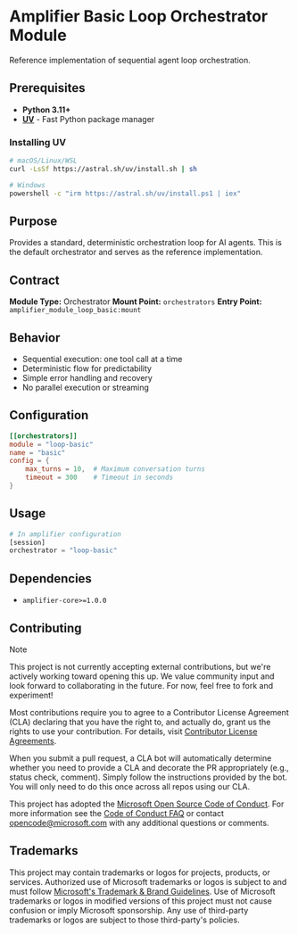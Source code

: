 # Amplifier Basic Loop Orchestrator Module

Reference implementation of sequential agent loop orchestration.

## Prerequisites

- **Python 3.11+**
- **[UV](https://github.com/astral-sh/uv)** - Fast Python package manager

### Installing UV

```bash
# macOS/Linux/WSL
curl -LsSf https://astral.sh/uv/install.sh | sh

# Windows
powershell -c "irm https://astral.sh/uv/install.ps1 | iex"
```

## Purpose

Provides a standard, deterministic orchestration loop for AI agents. This is the default orchestrator and serves as the reference implementation.

## Contract

**Module Type:** Orchestrator
**Mount Point:** `orchestrators`
**Entry Point:** `amplifier_module_loop_basic:mount`

## Behavior

- Sequential execution: one tool call at a time
- Deterministic flow for predictability
- Simple error handling and recovery
- No parallel execution or streaming

## Configuration

```toml
[[orchestrators]]
module = "loop-basic"
name = "basic"
config = {
    max_turns = 10,  # Maximum conversation turns
    timeout = 300    # Timeout in seconds
}
```

## Usage

```python
# In amplifier configuration
[session]
orchestrator = "loop-basic"
```

## Dependencies

- `amplifier-core>=1.0.0`

## Contributing

> [!NOTE]
> This project is not currently accepting external contributions, but we're actively working toward opening this up. We value community input and look forward to collaborating in the future. For now, feel free to fork and experiment!

Most contributions require you to agree to a
Contributor License Agreement (CLA) declaring that you have the right to, and actually do, grant us
the rights to use your contribution. For details, visit [Contributor License Agreements](https://cla.opensource.microsoft.com).

When you submit a pull request, a CLA bot will automatically determine whether you need to provide
a CLA and decorate the PR appropriately (e.g., status check, comment). Simply follow the instructions
provided by the bot. You will only need to do this once across all repos using our CLA.

This project has adopted the [Microsoft Open Source Code of Conduct](https://opensource.microsoft.com/codeofconduct/).
For more information see the [Code of Conduct FAQ](https://opensource.microsoft.com/codeofconduct/faq/) or
contact [opencode@microsoft.com](mailto:opencode@microsoft.com) with any additional questions or comments.

## Trademarks

This project may contain trademarks or logos for projects, products, or services. Authorized use of Microsoft
trademarks or logos is subject to and must follow
[Microsoft's Trademark & Brand Guidelines](https://www.microsoft.com/legal/intellectualproperty/trademarks/usage/general).
Use of Microsoft trademarks or logos in modified versions of this project must not cause confusion or imply Microsoft sponsorship.
Any use of third-party trademarks or logos are subject to those third-party's policies.
